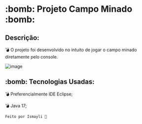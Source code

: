 

<h1>:bomb: Projeto Campo Minado :bomb:</h1>

<h2> Descrição: </h2>

:bomb: O projeto foi desenvolvido no intuito de jogar o campo minado diretamente pelo console.

![image](https://user-images.githubusercontent.com/111936334/186302344-9c95bada-cefb-4560-b201-3bb0a32aa552.png)





<h2>:bomb: Tecnologias Usadas: </h2>

:bomb: Preferencialmente IDE Eclipse;

:bomb: Java 17;


```bash 
Feito por Ismayli 👋
 ```       
        

